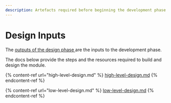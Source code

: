 ```yaml
---
description: Artefacts required before beginning the development phase
---
```


# Design Inputs

The [outputs of the design phase ](../../../../design-guide/#design-phase-outputs)are the inputs to the development phase.&#x20;

The docs below provide the steps and the resources required to build and design the module.

{% content-ref url="high-level-design.md" %}
[high-level-design.md](high-level-design.md)
{% endcontent-ref %}

{% content-ref url="low-level-design.md" %}
[low-level-design.md](low-level-design.md)
{% endcontent-ref %}

